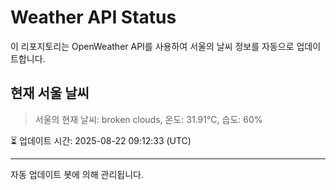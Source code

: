 
# Weather API Status

이 리포지토리는 OpenWeather API를 사용하여 서울의 날씨 정보를 자동으로 업데이트합니다.

## 현재 서울 날씨
> 서울의 현재 날씨: broken clouds, 온도: 31.91°C, 습도: 60%

⏳ 업데이트 시간: 2025-08-22 09:12:33 (UTC)

---
자동 업데이트 봇에 의해 관리됩니다.
